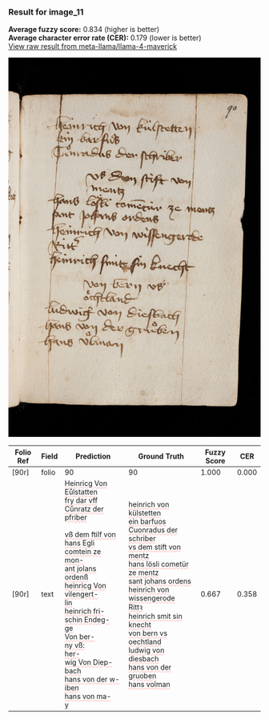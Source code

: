 ### Result for image_11
**Average fuzzy score:** 0.834 (higher is better)<br>**Average character error rate (CER):** 0.179 (lower is better)<br>[View raw result from meta-llama/llama-4-maverick](https://github.com/RISE-UNIBAS/humanities_data_benchmark/blob/main/results/2025-10-24/T0301/request_T0301_image_11.json)

<img src="https://github.com/RISE-UNIBAS/humanities_data_benchmark/blob/main/benchmarks/medieval_manuscripts/images/image_11.jpg?raw=true" alt="image_11" width="800px">

<style>
.diff { text-decoration: underline; text-decoration-color: #ffcccc; text-decoration-style: wavy; }
</style>

| Folio Ref | Field | Prediction | Ground Truth | Fuzzy Score | CER |
|-----------|-------|------------|--------------|-------------|-----|
| [90r] | folio | 90 | 90 | 1.000 | 0.000 |
| [90r] | text | <span class="diff">Heinric</span>g<span class="diff"> Von Eůlstatten<br>fry dar vff<br>Cůnratz der pfriber<br><br>vß dem ftilf von<br>hans E</span>g<span class="diff">li comtein ze mon-<br>ant jolans ordenß<br>heinric</span>g<span class="diff"> Von vilengert-<br>lin<br>heinrich fri-<br>schin Endeg-<br>ge<br>Von ber-<br>ny vß:<br>her-<br>wig Von Diep-<br>bach<br>hans von der w-<br>iben<br>hans von ma-<br>y</span> | <span class="diff">heinrich von külstetten<br> ein barfuos<br> Cuonradus der schriber<br> vs dem stift von<br> mentz<br> hans lösli cometür ze mentz<br> sant johans ordens<br> heinrich von wissen</span>g<span class="diff">erode<br> Rittꝛ <br> heinrich smit sin knecht<br> von bern vs oechtland<br> ludwi</span>g<span class="diff"> von diesbach<br> hans von der </span>g<span class="diff">ruoben<br> hans volman</span> | 0.667 | 0.358 |
